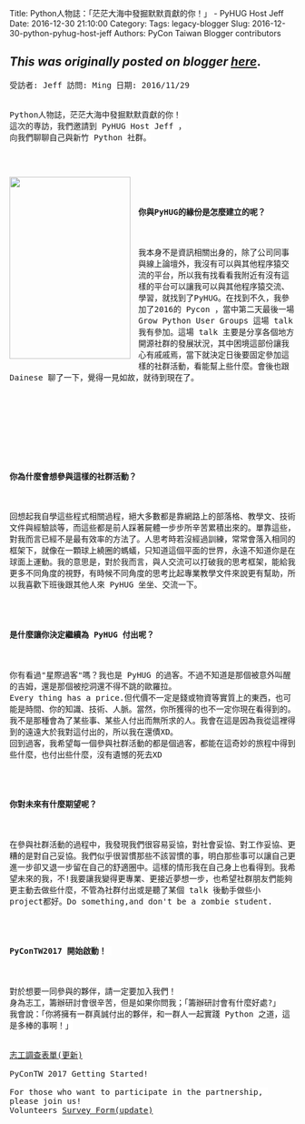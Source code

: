 Title: Python人物誌：「茫茫大海中發掘默默貢獻的你！」 - PyHUG Host Jeff
Date: 2016-12-30 21:10:00
Category:
Tags: legacy-blogger
Slug: 2016-12-30-python-pyhug-host-jeff
Authors: PyCon Taiwan Blogger contributors

*This was originally posted on blogger [here](https://pycontw.blogspot.com/2016/12/python-pyhug-host-jeff.html)*.
---
<pre style="white-space: pre-wrap;"><span style="background-color: white;">受訪者: Jeff 訪問: Ming 日期: 2016/11/29


Python人物誌，茫茫大海中發掘默默貢獻的你！
這次的専訪，我們邀請到 PyHUG Host Jeff ，
向我們聊聊自己與新竹 Python 社群。</span></pre>
<pre style="white-space: pre-wrap;"></pre>
<pre style="white-space: pre-wrap;"><span style="background-color: white;">
</span><div class="separator" style="clear: both; text-align: center;">
<a href="https://1.bp.blogspot.com/-9oXAtYKJttg/WGf-rR7YrkI/AAAAAAAAFrg/qoEbHrKW29Q1lpG21pBNxaEqKbpiJ5REQCLcB/s1600/IMAG0567.jpg" style="clear: left; float: left; margin-bottom: 1em; margin-right: 1em;"><img border="0" height="320" src="https://1.bp.blogspot.com/-9oXAtYKJttg/WGf-rR7YrkI/AAAAAAAAFrg/qoEbHrKW29Q1lpG21pBNxaEqKbpiJ5REQCLcB/s320/IMAG0567.jpg" width="213" /></a></div>
<h4>
<span style="background-color: white;"><b>你與PyHUG的緣份是怎麼建立的呢？</b></span></h4>
<span style="background-color: white;">
我本身不是資訊相關出身的，除了公司同事與線上論壇外，我沒有可以與其他程序猿交流的平台，所以我有找看看我附近有沒有這樣的平台可以讓我可以與其他程序猿交流、學習，就找到了PyHUG。在找到不久，我參加了2016的 Pycon ，當中第二天最後一場 Grow Python User Groups 這場 talk 我有參加。這場 talk 主要是分享各個地方開源社群的發展狀況，其中困境這部份讓我心有戚戚焉，當下就決定日後要固定參加這樣的社群活動，看能幫上些什麼。會後也跟 Dainese 聊了一下，覺得一見如故，就待到現在了。

</span><h4>
<span style="background-color: white;">
</span></h4>
<h4>
<span style="background-color: white;">
你為什麼會想參與這樣的社群活動？</span></h4>
<span style="background-color: white;">
回想起我自學這些程式相關過程，絕大多數都是靠網路上的部落格、教學文、技術文件與經驗談等，而這些都是前人踩著屍體一步步所辛苦累積出來的。單靠這些，對我而言已經不是最有效率的方法了。人思考時若沒經過訓練，常常會落入相同的框架下，就像在一顆球上繞圈的螞蟻，只知道這個平面的世界，永遠不知道你是在球面上運動。我的意思是，對於我而言，與人交流可以打破我的思考框架，能給我更多不同角度的視野，有時候不同角度的思考比起專業教學文件來說更有幫助，所以我喜歡下班後跟其他人來 PyHUG 坐坐、交流一下。

</span><h4>
<span style="background-color: white;">
是什麼讓你決定繼續為 PyHUG 付出呢？</span></h4>
<span style="background-color: white;">
你有看過"星際過客"嗎？我也是 PyHUG 的過客。不過不知道是那個被意外叫醒的吉姆，還是那個被挖洞還不得不跳的歐羅拉。
Every thing has a price.但代價不一定是錢或物資等實質上的東西，也可能是時間、你的知識、技術、人脈。當然，你所獲得的也不一定你現在看得到的。我不是那種會為了某些事、某些人付出而無所求的人。我會在這是因為我從這裡得到的遠遠大於我對這付出的，所以我在還債XD。
回到過客，我希望每一個參與社群活動的都是個過客，都能在這奇妙的旅程中得到些什麼，也付出些什麼，沒有遺憾的死去XD

</span><h4>
<span style="background-color: white;">
<b>你對未來有什麼期望呢？</b></span></h4>
<span style="background-color: white;">
在參與社群活動的過程中，我發現我們很容易妥協，對社會妥協、對工作妥協、更糟的是對自己妥協。我們似乎很習慣那些不該習慣的事，明白那些事可以讓自己更進一步卻又退一步留在自己的舒適圈中。這樣的情形我在自己身上也看得到。我希望未來的我，不!我要讓我變得更專業、更接近夢想一步，也希望社群朋友們能夠更主動去做些什麼，不管為社群付出或是聽了某個 talk 後動手做些小 project都好。Do something,and don't be a zombie student.

</span><h4>
<span style="background-color: white;">
<b>PyConTW2017 開始啟動！ </b></span></h4>
<span style="background-color: white;">
對於想要一同參與的夥伴，請一定要加入我們！
身為志工，籌辦研討會很辛苦，但是如果你問我；「籌辦研討會有什麼好處?」
我會說：「你將擁有一群真誠付出的夥伴，和一群人一起實踐 Python 之道，這是多棒的事啊！」


<a href="https://goo.gl/forms/b3UYk2jedYoutbHw1">志工調查表單(更新)</a>

PyConTW 2017 Getting Started!

For those who want to participate in the partnership, please join us!
Volunteers <a href="https://goo.gl/forms/xIx8BcBIy6wDSNus2">Survey Form(update)</a></span></pre>
